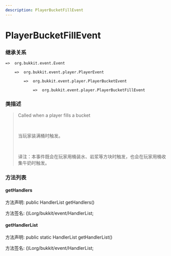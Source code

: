 ```yaml
---
description: PlayerBucketFillEvent
---
```


# PlayerBucketFillEvent

### 继承关系

    =>  org.bukkit.event.Event

        =>  org.bukkit.event.player.PlayerEvent

            =>  org.bukkit.event.player.PlayerBucketEvent

                =>  org.bukkit.event.player.PlayerBucketFillEvent

### 类描述

> Called when a player fills a bucket
> 
> <br>
> 
> 当玩家装满桶时触发。
> 
> <br>
> 
> 译注：本事件既会在玩家用桶装水、岩浆等方块时触发，也会在玩家用桶收集牛奶时触发。

### 方法列表

#### getHandlers

方法声明: public HandlerList getHandlers()

方法签名: ()Lorg/bukkit/event/HandlerList;

#### getHandlerList

方法声明: public static HandlerList getHandlerList()

方法签名: ()Lorg/bukkit/event/HandlerList;